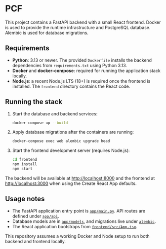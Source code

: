 # PCF

This project contains a FastAPI backend with a small React frontend. Docker is
used to provide the runtime infrastructure and PostgreSQL database. Alembic is
used for database migrations.

## Requirements

- **Python**: 3.13 or newer. The provided `Dockerfile` installs the backend
  dependencies from `requirements.txt` using Python 3.13.
- **Docker** and **docker-compose**: required for running the application stack
  locally.
- **Node.js**: a recent Node.js LTS (18+) is required once the frontend is
  installed. The `frontend` directory contains the React code.

## Running the stack

1. Start the database and backend services:

   ```bash
   docker-compose up --build
   ```

2. Apply database migrations after the containers are running:

   ```bash
   docker-compose exec web alembic upgrade head
   ```

3. Start the frontend development server (requires Node.js):

   ```bash
   cd frontend
   npm install
   npm start
   ```

The backend will be available at [http://localhost:8000](http://localhost:8000)
and the frontend at [http://localhost:3000](http://localhost:3000) when using the
Create React App defaults.

## Usage notes

- The FastAPI application entry point is [`app/main.py`](app/main.py). API
  routes are defined under [`app/api`](app/api/).
- Database models are in [`app/models`](app/models/), and migrations live under
  [`alembic`](alembic/).
- The React application bootstraps from
  [`frontend/src/App.tsx`](frontend/src/App.tsx).

This repository assumes a working Docker and Node setup to run both backend and
frontend locally.
